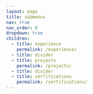 ```yaml
---
layout: page
title: submenus
nav: true
nav_order: 8
dropdown: true
children:
  - title: experience
    permalink: /experience/
  - title: divider
  - title: projects
    permalink: /projects/
  - title: divider
  - title: cerfifications
    permalink: /certifications/
---
```

